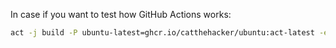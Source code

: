 In case if you want to test how GitHub Actions works:
```bash
act -j build -P ubuntu-latest=ghcr.io/catthehacker/ubuntu:act-latest -e .github/tag-event.json
```